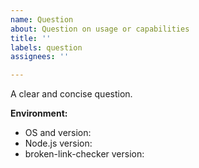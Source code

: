 ```yaml
---
name: Question
about: Question on usage or capabilities
title: ''
labels: question
assignees: ''

---
```


A clear and concise question.

**Environment:**
 - OS and version:
 - Node.js version:
 - broken-link-checker version:
